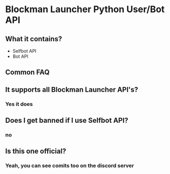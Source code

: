 # Blockman Launcher Python User/Bot API

## What it contains?

- Selfbot API
- Bot API

## Common FAQ

## It supports all Blockman Launcher API's?

### Yes it does

## Does I get banned if I use Selfbot API?

### no

## Is this one official?

### Yeah, you can see comits too on the discord server

